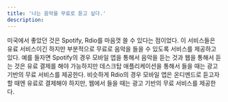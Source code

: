 ```yaml
---
title: '나는 음악을 무료로 듣고 싶다.'
description: 
---
```


미국에서 좋았던 것은 Spotify, Rdio를 마음껏 쓸 수 있다는 점이었다. 이 서비스들은 유료 서비스이긴 하지만 부분적으로 무료로 음악을 들을 수 있도록 서비스를 제공하고 있다. 예를 들자면 Spotify의 경우 모바일 앱을 통해서 음악을 듣는 것과 웹을 통해서 듣는 것은 유료 결제를 해야 가능하지만 데스크탑 애플리케이션을 통해서 들을 때는 광고 기반의 무료 서비스를 제공한다. 비슷하게 Rdio의 경우 모바일 앱은 온디멘드로 듣고자 할 때엔 유료로 결제해야 하지만, 웹에서 들을 때는 광고 기반의 무료 서비스를 제공한다.

